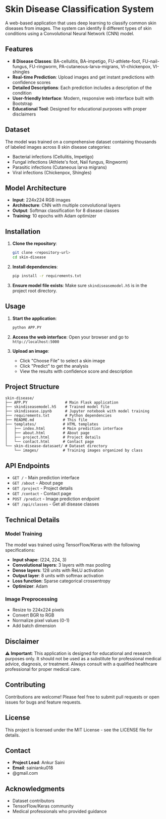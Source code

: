 # Skin Disease Classification System

A web-based application that uses deep learning to classify common skin diseases from images. The system can identify 8 different types of skin conditions using a Convolutional Neural Network (CNN) model.

## Features

- **8 Disease Classes**: BA-cellulitis, BA-impetigo, FU-athlete-foot, FU-nail-fungus, FU-ringworm, PA-cutaneous-larva-migrans, VI-chickenpox, VI-shingles
- **Real-time Prediction**: Upload images and get instant predictions with confidence scores
- **Detailed Descriptions**: Each prediction includes a description of the condition
- **User-friendly Interface**: Modern, responsive web interface built with Bootstrap
- **Educational Tool**: Designed for educational purposes with proper disclaimers

## Dataset

The model was trained on a comprehensive dataset containing thousands of labeled images across 8 skin disease categories:
- Bacterial infections (Cellulitis, Impetigo)
- Fungal infections (Athlete's foot, Nail fungus, Ringworm)
- Parasitic infections (Cutaneous larva migrans)
- Viral infections (Chickenpox, Shingles)

## Model Architecture

- **Input**: 224x224 RGB images
- **Architecture**: CNN with multiple convolutional layers
- **Output**: Softmax classification for 8 disease classes
- **Training**: 10 epochs with Adam optimizer

## Installation

1. **Clone the repository**:
   ```bash
   git clone <repository-url>
   cd skin-disease
   ```

2. **Install dependencies**:
   ```bash
   pip install -r requirements.txt
   ```

3. **Ensure model file exists**:
   Make sure `skindiseasemodel.h5` is in the project root directory.

## Usage

1. **Start the application**:
   ```bash
   python APP.PY
   ```

2. **Access the web interface**:
   Open your browser and go to `http://localhost:5000`

3. **Upload an image**:
   - Click "Choose File" to select a skin image
   - Click "Predict" to get the analysis
   - View the results with confidence score and description

## Project Structure

```
skin-disease/
├── APP.PY                 # Main Flask application
├── skindiseasemodel.h5    # Trained model file
├── skindisease.ipynb      # Jupyter notebook with model training
├── requirements.txt       # Python dependencies
├── README.md             # This file
├── templates/            # HTML templates
│   ├── index.html        # Main prediction interface
│   ├── about.html        # About page
│   ├── project.html      # Project details
│   └── contact.html      # Contact page
└── skin-disease-datasaet/ # Dataset directory
    └── images/           # Training images organized by class
```

## API Endpoints

- `GET /` - Main prediction interface
- `GET /about` - About page
- `GET /project` - Project details
- `GET /contact` - Contact page
- `POST /predict` - Image prediction endpoint
- `GET /api/classes` - Get all disease classes

## Technical Details

### Model Training
The model was trained using TensorFlow/Keras with the following specifications:
- **Input shape**: (224, 224, 3)
- **Convolutional layers**: 3 layers with max pooling
- **Dense layers**: 128 units with ReLU activation
- **Output layer**: 8 units with softmax activation
- **Loss function**: Sparse categorical crossentropy
- **Optimizer**: Adam

### Image Preprocessing
- Resize to 224x224 pixels
- Convert BGR to RGB
- Normalize pixel values (0-1)
- Add batch dimension

## Disclaimer

⚠️ **Important**: This application is designed for educational and research purposes only. It should not be used as a substitute for professional medical advice, diagnosis, or treatment. Always consult with a qualified healthcare professional for proper medical care.

## Contributing

Contributions are welcome! Please feel free to submit pull requests or open issues for bugs and feature requests.

## License

This project is licensed under the MIT License - see the LICENSE file for details.

## Contact

- **Project Lead**: Ankur Saini
- **Email**: sainianku018
- @gmail.com

## Acknowledgments

- Dataset contributors
- TensorFlow/Keras community
- Medical professionals who provided guidance 
